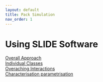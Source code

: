 ```yaml
---
layout: default
title: Pack Simulation
nav_order: 1
---
```



# Using SLIDE Software

[Overall Approach](2_overall_approach.md)\
[Individual Classes](3_individual_classes.md)\
[Overaching Interactions](4_overaching_interactions.md)\
[Characterisation parametrisation](5_thermal_model.md)
